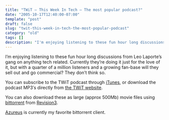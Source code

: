 ```yaml
---
title: "TWiT – This Week In Tech – The most popular podcast?"
date: "2005-10-17T12:40:00-07:00"
template: "post"
draft: false
slug: "twit-this-week-in-tech-the-most-popular-podcast"
category: "old"
tags: []
description: "I'm enjoying listening to these fun hour long discussions from Leo Laporte's gang on anything tech related. Currently they're doing it just for the love of it,"
---
```

I’m enjoying listening to these fun hour long discussions from Leo Laporte’s gang on anything tech related. Currently they’re doing it just for the love of it, but with a quarter of a million listeners and a growing fan-base will they sell out and go commercial? They don’t think so.

You can subscribe to the TWiT podcast through [iTunes](https://en.wikipedia.org/wiki/Itunes), or download the podcast MP3′s directly from [the TWiT website](https://thisweekintech.com/).

You can also download these as large (approx 500Mb) movie files using [bittorrent](https://en.wikipedia.org/wiki/Bittorrent) from [Revision3](https://revision3.com/twit).

[Azureus](https://azureus.sourceforge.net/) is currently my favorite bittorrent client.


